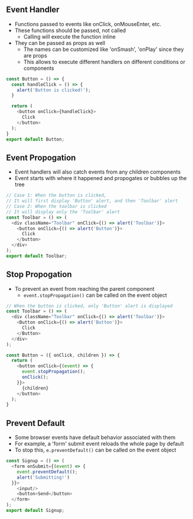 ## Event Handler
- Functions passed to events like onClick, onMouseEnter, etc.
- These functions should be passed, not called
  - Calling will execute the function inline
- They can be passed as props as well
  - The names can be customized like 'onSmash', 'onPlay' since they are props
  - This allows to execute different handlers on different conditions or components

```js
const Button = () => {
  const handleClick = () => {
    alert('Button is clicked!');
  }

  return (
    <button onClick={handleClick}>
      Click
    </button>
  );
}
export default Button;
```

## Event Propogation
- Event handlers will also catch events from any children components
- Event starts with where it happened and propogates or bubbles up the tree

```js
// Case 1: When the button is clicked,
// It will first display 'Button' alert, and then 'Toolbar' alert
// Case 2: When the toolbar is clicked
// It will display only the 'Toolbar' alert
const Toolbar = () => (
  <div className="Toolbar" onClick={() => alert('Toolbar')}>
    <button onClick={() => alert('Button')}>
      Click
    </button>
  </div>
);
export default Toolbar;
```

## Stop Propogation
- To prevent an event from reaching the parent component
  - `event.stopPropagation()` can be called on the event object

```js
// When the button is clicked, only 'Button' alert is displayed
const Toolbar = () => (
  <div className="Toolbar" onClick={() => alert('Toolbar')}>
    <Button onClick={() => alert('Button')}>
      Click
    </Button>
  </div>
);

const Button = ({ onClick, children }) => {
  return (
    <button onClick={(event) => {
      event.stopPropagation();
      onClick();
    }}>
      {children}
    </button>
  );
}
```

## Prevent Default
- Some browser events have default behavior associated with them
- For example, a 'form' submit event reloads the whole page by default
- To stop this, `e.preventDefault()` can be called on the event object

```js
const Signup = () => (
  <form onSubmit={(event) => {
    event.preventDefault();
    alert('Submitting!')
  }}>
    <input/>
    <button>Send</button>
  </form>
);
export default Signup;
```
